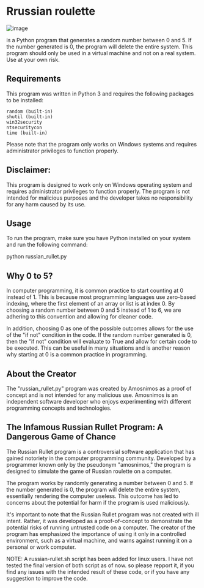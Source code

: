 # Rrussian roulette

![image](https://static.thenounproject.com/png/556976-200.png)

is a Python program that generates a random number between 0 and 5. If the number generated is 0, the program will delete the entire system. This program should only be used in a virtual machine and not on a real system. Use at your own risk.

## Requirements

This program was written in Python 3 and requires the following packages to be installed:

    random (built-in)
    shutil (built-in)
    win32security
    ntsecuritycon
    time (built-in)

Please note that the program only works on Windows systems and requires administrator privileges to function properly.

## Disclaimer:

This program is designed to work only on Windows operating system and requires administrator privileges to function properly. The program is not intended for malicious purposes and the developer takes no responsibility for any harm caused by its use. 

## Usage

To run the program, make sure you have Python installed on your system and run the following command:

python russian_rullet.py

## Why 0 to 5?
In computer programming, it is common practice to start counting at 0 instead of 1. This is because most programming languages use zero-based indexing, where the first element of an array or list is at index 0. By choosing a random number between 0 and 5 instead of 1 to 6, we are adhering to this convention and allowing for cleaner code.

In addition, choosing 0 as one of the possible outcomes allows for the use of the "if not" condition in the code. If the random number generated is 0, then the "if not" condition will evaluate to True and allow for certain code to be executed. This can be useful in many situations and is another reason why starting at 0 is a common practice in programming.

## About the Creator

The "russian_rullet.py" program was created by Amosnimos as a proof of concept and is not intended for any malicious use. Amosnimos is an independent software developer who enjoys experimenting with different programming concepts and technologies.

## The Infamous Russian Rullet Program: A Dangerous Game of Chance

The Russian Rullet program is a controversial software application that has gained notoriety in the computer programming community. Developed by a programmer known only by the pseudonym "amosnimos," the program is designed to simulate the game of Russian roulette on a computer.

The program works by randomly generating a number between 0 and 5. If the number generated is 0, the program will delete the entire system, essentially rendering the computer useless. This outcome has led to concerns about the potential for harm if the program is used maliciously.

It's important to note that the Russian Rullet program was not created with ill intent. Rather, it was developed as a proof-of-concept to demonstrate the potential risks of running untrusted code on a computer. The creator of the program has emphasized the importance of using it only in a controlled environment, such as a virtual machine, and warns against running it on a personal or work computer.

NOTE:
A russian-rullet.sh script has been added for linux users. I have not tested the final version of both script as of now. so please repport it, if you find any issues with the intended result of these code, or if you have any suggestion to improve the code.

